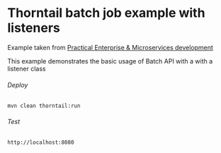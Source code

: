 Thorntail batch job example with listeners
=====================================

Example taken from [Practical Enterprise & Microservices development](http://www.itbuzzpress.com/ebooks/java-ee-7-development-on-wildfly.html)

This example demonstrates the basic usage of Batch API with a with a listener class

###### Deploy
```shell
mvn clean thorntail:run
```
###### Test
```shell
http://localhost:8080 
```
 
 

